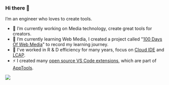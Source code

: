 ### Hi there 👋

<!--
**alvinhui/alvinhui** is a ✨ _special_ ✨ repository because its `README.md` (this file) appears on your GitHub profile.

Here are some ideas to get you started:

- 🔭 I’m currently working on ...
- 🌱 I’m currently learning ...
- 👯 I’m looking to collaborate on ...
- 🤔 I’m looking for help with ...
- 💬 Ask me about ...
- 📫 How to reach me: ...
- 😄 Pronouns: ...
- ⚡ Fun fact: ...
-->

I’m an engineer who loves to create tools.

- 🔭 I’m currently working on Media technology, create great tools for creators.
- 🌱 I’m currently learning Web Media, I created a project called "[100 Days Of Web Media](https://github.com/alvinhui/100-Days-Of-WebMedia)" to record my learning journey.
- 👯 I've worked in R & D efficiency for many years, focus on [Cloud IDE](https://en.wikipedia.org/wiki/Online_integrated_development_environment) and [LCAP](https://www.gartner.com/reviews/market/enterprise-low-code-application-platform).
- ⚡ I created many [open source VS Code extensions](https://marketplace.visualstudio.com/items?itemName=iceworks-team.iceworks), which are part of [AppTools](https://github.com/apptools-lab).

<img src="https://github-readme-stats.vercel.app/api?username=alvinhui&show_icons=true&icon_color=0366d6&text_color=24292e&bg_color=ffffff&hide_title=true" />

<!--
![](https://img.alicdn.com/imgextra/i1/O1CN01OiSGqT1Jm6TZqZELe_!!6000000001070-2-tps-302-258.png_110x10000)
![](https://img.alicdn.com/imgextra/i2/O1CN01RQYsTg1dSfzVH9Mxe_!!6000000003735-2-tps-258-258.png_110x10000)

-->

